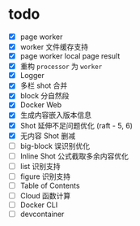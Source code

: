 # todo

- [x] page worker
- [x] worker 文件缓存支持
- [x] page worker local page result
- [x] 重构 `processor` 为 `worker`
- [x] Logger
- [x] 多栏 shot 合并
- [x] block 分自然段
- [x] Docker Web
- [x] 生成内容嵌入版本信息
- [x] Shot 延伸不足问题优化 (raft - 5, 6)
- [x] 无内容 Shot 删减
- [ ] big-block 误识别优化
- [ ] Inline Shot 公式截取多余内容优化
- [ ] list 识别支持
- [ ] figure 识别支持
- [ ] Table of Contents
- [ ] Cloud 函数计算
- [ ] Docker CLI
- [ ] devcontainer
